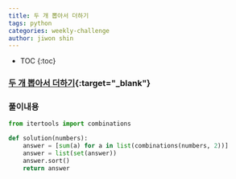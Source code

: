 ```yaml
---
title: 두 개 뽑아서 더하기
tags: python
categories: weekly-challenge
author: jiwon shin
---
```


* TOC
{:toc}

### [두 개 뽑아서 더하기](https://programmers.co.kr/learn/courses/30/lessons/68644){:target="_blank"}


### 풀이내용

``` python
from itertools import combinations

def solution(numbers):
    answer = [sum(a) for a in list(combinations(numbers, 2))]
    answer = list(set(answer))
    answer.sort()
    return answer
```